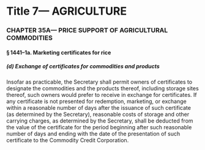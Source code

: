
# Title 7— AGRICULTURE
### CHAPTER 35A— PRICE SUPPORT OF AGRICULTURAL COMMODITIES
#### § 1441–1a. Marketing certificates for rice
##### (d) Exchange of certificates for commodities and products

Insofar as practicable, the Secretary shall permit owners of certificates to designate the commodities and the products thereof, including storage sites thereof, such owners would prefer to receive in exchange for certificates. If any certificate is not presented for redemption, marketing, or exchange within a reasonable number of days after the issuance of such certificate (as determined by the Secretary), reasonable costs of storage and other carrying charges, as determined by the Secretary, shall be deducted from the value of the certificate for the period beginning after such reasonable number of days and ending with the date of the presentation of such certificate to the Commodity Credit Corporation.
